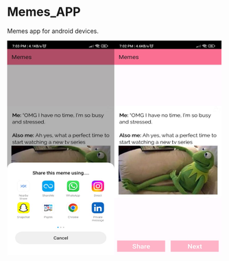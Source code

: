 # Memes_APP
Memes app for android devices.

<img align="left" src="https://github.com/Shani-kumar/Memes_APP/blob/main/screenshots/1.jpeg" width="250" height="500">
        
<img align="left" src="https://github.com/Shani-kumar/Memes_APP/blob/main/screenshots/2.jpeg" width="250" height="500">
